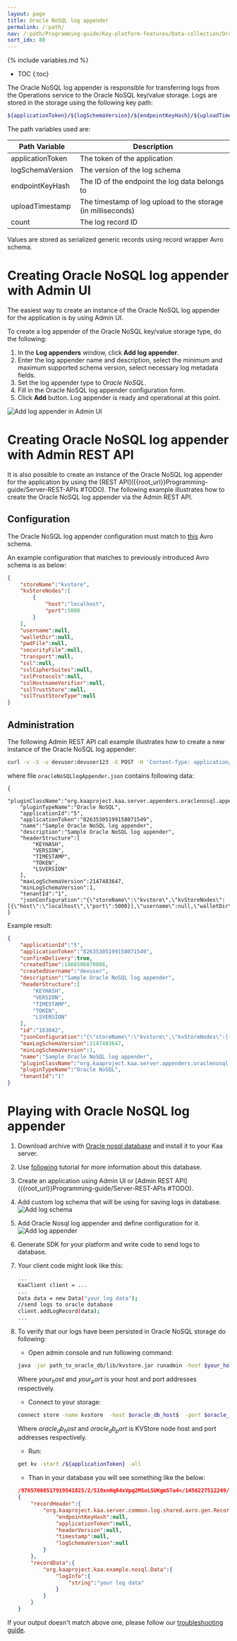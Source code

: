 ```yaml
---
layout: page
title: Oracle NoSQL log appender
permalink: /:path/
nav: /:path/Programming-guide/Key-platform-features/Data-collection/Oracle-NoSQL-log-appender
sort_idx: 80
---
```


{% include variables.md %}

* TOC
{:toc}

The Oracle NoSQL log appender is responsible for transferring logs from the Operations service to the Oracle NoSQL key/value storage.
Logs are stored in the storage using the following key path:

```bash
${applicationToken}/${logSchemaVersion}/${endpointKeyHash}/${uploadTimestamp}/${counter}
```

The path variables used are:

|Path Variable      |Description                                                    |
|-------------------|---------------------------------------------------------------|
|applicationToken   |The token of the application                                   |
|logSchemaVersion   |The version of the log schema                                  |
|endpointKeyHash    |The ID of the endpoint the log data belongs to                 |
|uploadTimestamp    |The timestamp of log upload to the storage (in milliseconds)   |
|count              |The log record ID                                              |

Values are stored as serialized generic records using record wrapper Avro schema.

# Creating Oracle NoSQL log appender with Admin UI

The easiest way to create an instance of the Oracle NoSQL log appender for the application is by using Admin UI.

To create a log appender of the Oracle NoSQL key/value storage type, do the following:

1. In the **Log appenders** window, click **Add log appender**.
2. Enter the log appender name and description, select the minimum and maximum supported schema version, select necessary log metadata fields.
3. Set the log appender type to _Oracle NoSQL_.
4. Fill in the Oracle NoSQL log appender configuration form.
5. Click **Add** button. Log appender is ready and operational at this point.

![Add log appender in Admin UI](attach/add-log-appender-in-admin-ui.png)

# Creating Oracle NoSQL log appender with Admin REST API

It is also possible to create an instance of the Oracle NoSQL log appender for the application by using the
[REST API]({{root_url}}Programming-guide/Server-REST-APIs #TODO). The following example illustrates how to create the Oracle NoSQL log appender via the
Admin REST API.

## Configuration

The Oracle NoSQL log appender configuration must match to
[this](https://github.com/kaaproject/kaa/blob/master/server/appenders/oracle-nosql-appender/src/main/avro/oracle-nosql-appender-config.avsc) Avro schema.

An example configuration that matches to previously introduced Avro schema is as below:

```json
{
    "storeName":"kvstore",
    "kvStoreNodes":[
        {
            "host":"localhost",
            "port":5000
        }
    ],
    "username":null,
    "walletDir":null,
    "pwdFile":null,
    "securityFile":null,
    "transport":null,
    "ssl":null,
    "sslCipherSuites":null,
    "sslProtocols":null,
    "sslHostnameVerifier":null,
    "sslTrustStore":null,
    "sslTrustStoreType":null
}
```

## Administration

The following Admin REST API call example illustrates how to create a new instance of the Oracle NoSQL log appender:

```bash
curl -v -S -u devuser:devuser123 -X POST -H 'Content-Type: application/json' -d @oracleNoSQLlogAppender.json "http://localhost:8080/kaaAdmin/rest/api/logAppender" | python -mjson.tool
```

where file ```oracleNoSQLlogAppender.json``` contains following data:

```
{
    "pluginClassName":"org.kaaproject.kaa.server.appenders.oraclenosql.appender.OracleNoSqlLogAppender",
    "pluginTypeName":"Oracle NoSQL",
    "applicationId":"5",
    "applicationToken":"82635305199158071549",
    "name":"Sample Oracle NoSQL log appender",
    "description":"Sample Oracle NoSQL log appender",
    "headerStructure":[
        "KEYHASH",
        "VERSION",
        "TIMESTAMP",
        "TOKEN",
        "LSVERSION"
    ],
    "maxLogSchemaVersion":2147483647,
    "minLogSchemaVersion":1,
    "tenantId":"1",
    "jsonConfiguration":"{\"storeName\":\"kvstore\",\"kvStoreNodes\":[{\"host\":\"localhost\",\"port\":5000}],\"username\":null,\"walletDir\":null,\"pwdFile\":null,\"securityFile\":null,\"transport\":null,\"ssl\":null,\"sslCipherSuites\":null,\"sslProtocols\":null,\"sslHostnameVerifier\":null,\"sslTrustStore\":null,\"sslTrustStoreType\":null}"
}
```

Example result:

```json
{
    "applicationId":"5",
    "applicationToken":"82635305199158071549",
    "confirmDelivery":true,
    "createdTime":1466506070066,
    "createdUsername":"devuser",
    "description":"Sample Oracle NoSQL log appender",
    "headerStructure":[
        "KEYHASH",
        "VERSION",
        "TIMESTAMP",
        "TOKEN",
        "LSVERSION"
    ],
    "id":"163842",
    "jsonConfiguration":"{\"storeName\":\"kvstore\",\"kvStoreNodes\":[{\"host\":\"localhost\",\"port\":5000}],\"username\":null,\"walletDir\":null,\"pwdFile\":null,\"securityFile\":null,\"transport\":null,\"ssl\":null,\"sslCipherSuites\":null,\"sslProtocols\":null,\"sslHostnameVerifier\":null,\"sslTrustStore\":null,\"sslTrustStoreType\":null}",
    "maxLogSchemaVersion":2147483647,
    "minLogSchemaVersion":1,
    "name":"Sample Oracle NoSQL log appender",
    "pluginClassName":"org.kaaproject.kaa.server.appenders.oraclenosql.appender.OracleNoSqlLogAppender",
    "pluginTypeName":"Oracle NoSQL",
    "tenantId":"1"
}
```

# Playing with Oracle NoSQL log appender

1. Download archive with [Oracle nosql database](http://www.oracle.com/technetwork/database/database-technologies/nosqldb/downloads/index.html)
and install it to your Kaa server.
2. Use [following](https://blogs.oracle.com/charlesLamb/entry/oracle_nosql_database_in_5) tutorial for more information about this database.
3. Create an application using Admin UI or [Admin REST API]({{root_url}}Programming-guide/Server-REST-APIs #TODO).
4. Add custom log schema that will be using for saving logs in database.
![Add log schema](attach/nosql-log-appender1.png)
5. Add Oracle Nosql log appender and define configuration for it.
![Add log appender](attach/nosql-log-appender2.png)
6. Generate SDK for your platform and write code to send logs to database.
7. Your client code might look like this:

    ```bash
    ...
    KaaClient client = ...
    ...
    Data data = new Data("your log data");
    //send logs to oracle database
    client.addLogRecord(data);
    ...
    ```

8.  To verify that our logs have been persisted in Oracle NoSQL storage do following:

    * Open admin console and run following command:

    ```bash
    java -jar path_to_oracle_db/lib/kvstore.jar runadmin -host $your_host$ -port $your_port$
    ```

    Where $your_host$ and $your_port$ is your host and port addresses respectively.


    * Connect to your storage:

    ```bash
    connect store -name kvstore  -host $oracle_db_host$  -port $oracle_db_port$;
    ```

    Where $oracle_db_host$ and $oracle_db_port$ is KVStore node host and port addresses respectively.

    * Run:

    ```bash
    get kv -start /${applicationToken} -all
    ```

    * Than in your database you will see something like the below:

    ```json
    /97657068517919541825/2/519xnHqR4xVpq2MSoLSUKgmSTa4=/1456227512249/-/0
    {
        "recordHeader":{
            "org.kaaproject.kaa.server.common.log.shared.avro.gen.RecordHeader":{
                "endpointKeyHash":null,
                "applicationToken":null,
                "headerVersion":null,
                "timestamp":null,
                "logSchemaVersion":null
            }
        },
        "recordData":{
            "org.kaaproject.kaa.example.nosql.Data":{
                "logInfo":{
                    "string":"your log data"
                }
            }
        }
    }
    ```

If your output doesn't match above one, please follow our [troubleshooting guide]({{root_url}}Administration-guide/Troubleshooting).
